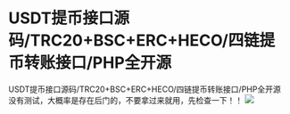 # USDT提币接口源码/TRC20+BSC+ERC+HECO/四链提币转账接口/PHP全开源

USDT提币接口源码/TRC20+BSC+ERC+HECO/四链提币转账接口/PHP全开源
没有测试，大概率是存在后门的，不要拿过来就用，先检查一下！！
[![](https://wukongymw.com/wp-content/uploads/2023/04/1682005945-da5abca75548ab1.png)](https://wukongymw.com/wp-content/uploads/2023/04/1682005945-da5abca75548ab1.png)